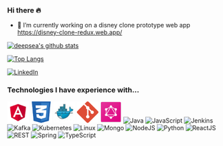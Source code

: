 ### Hi there 🔥

-   🔭 I’m currently working on a disney clone prototype web app https://disney-clone-redux.web.app/

[![deepsea's github stats](https://github-readme-stats.vercel.app/api?username=deepsea&count_private=true&show_icons=true&theme=calm&hide=stars,prs)](https://github.com/deepsea/github-readme-stats)

[![Top Langs](https://github-readme-stats.vercel.app/api/top-langs/?username=deepsea&layout=compact&theme=calm&langs_count=8)](https://github.com/deepsea)

<a href="https://www.linkedin.com/in/richardlawlor/" target="_blank"><img alt="LinkedIn" src="https://img.shields.io/badge/linkedin-%230077B5.svg?&style=for-the-badge&logo=linkedin&logoColor=white" /></a>

</p>

### Technologies I have experience with...

<img src='https://github.com/deepsea/deepsea/blob/master/icons/ang.png' alt='Angular' width='50' /> <img src='https://github.com/deepsea/deepsea/blob/master/icons/css.png' alt='CSS' width='50' />
<img src='https://github.com/deepsea/deepsea/blob/master/icons/docker.png' alt='Docker' width='50' />
<img src='https://github.com/deepsea/deepsea/blob/master/icons/git.png' alt='Git' width='50' />
<img src='https://github.com/deepsea/deepsea/blob/master/icons/graphql.png' alt='HTML' width='50' />
<img src='https://github.com/deepsea/blob/master/icons/java.png' alt='Java' width='50' />
<img src='https://github.com/deepsea/blob/master/icons/javascript.png' alt='JavaScript' width='50' /> <img src='https://github.com/deepsea/blob/master/icons/jenkins.png' alt='Jenkins' width='50' /> <img src='https://github.com/deepsea/blob/master/icons/kafka.png' alt='Kafka' width='50' />
<img src='https://github.com/deepsea/blob/master/icons/kubernetes.png' alt='Kubernetes' width='50' />
<img src='https://github.com/deepsea/blob/master/icons/linux.png' alt='Linux' width='50' />
<img src='https://github.com/deepsea/blob/master/icons/mongo.png' alt='Mongo' width='50' />
<img src='https://github.com/deepsea/blob/master/icons/node.png' alt='NodeJS' width='50' />
<img src='hhttps://github.com/deepsea/blob/master/icons/python.png' alt='Python' width='50' />
<img src='https://github.com/deepsea/blob/master/icons/react.png' alt='ReactJS' width='50' /> <img src='https://github.com/deepsea/blob/master/icons/rest.png' alt='REST' width='50' /> <img src='https://github.com/deepsea/blob/master/icons/springboot.png' alt='Spring' width='50' />
<img src='hhttps://github.com/deepsea/blob/master/icons/typescript.png' alt='TypeScript' width='50' />
